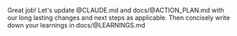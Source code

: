 Great job! Let's update @CLAUDE.md and docs/@ACTION_PLAN.md with our long lasting changes and next steps as applicable.
Then concisely write down your learnings in docs/@LEARNINGS.md
